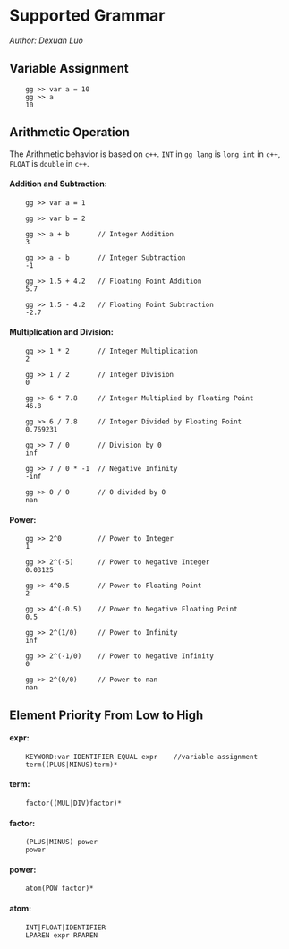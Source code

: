 # Supported Grammar
_Author: Dexuan Luo_

## Variable Assignment<br/>
        gg >> var a = 10
        gg >> a
        10
## Arithmetic Operation
The Arithmetic behavior is based on `c++`. `INT` in `gg lang` is `long int` in `c++`, `FLOAT` is `double` in `c++`.
#### Addition and Subtraction: <br/>
        gg >> var a = 1
        
        gg >> var b = 2
        
        gg >> a + b       // Integer Addition
        3
        
        gg >> a - b       // Integer Subtraction 
        -1
        
        gg >> 1.5 + 4.2   // Floating Point Addition
        5.7
        
        gg >> 1.5 - 4.2   // Floating Point Subtraction
        -2.7
      
#### Multiplication and Division: <br/>
        gg >> 1 * 2       // Integer Multiplication
        2
   
        gg >> 1 / 2       // Integer Division
        0
        
        gg >> 6 * 7.8     // Integer Multiplied by Floating Point
        46.8
        
        gg >> 6 / 7.8     // Integer Divided by Floating Point
        0.769231
        
        gg >> 7 / 0       // Division by 0
        inf
        
        gg >> 7 / 0 * -1  // Negative Infinity
        -inf
        
        gg >> 0 / 0       // 0 divided by 0
        nan
        
#### Power: <br/>
        gg >> 2^0         // Power to Integer
        1
        
        gg >> 2^(-5)      // Power to Negative Integer
        0.03125
        
        gg >> 4^0.5       // Power to Floating Point
        2
        
        gg >> 4^(-0.5)    // Power to Negative Floating Point
        0.5
        
        gg >> 2^(1/0)     // Power to Infinity
        inf
        
        gg >> 2^(-1/0)    // Power to Negative Infinity
        0
        
        gg >> 2^(0/0)     // Power to nan
        nan
        
        
        
## Element Priority From Low to High

#### expr: <br/>
        KEYWORD:var IDENTIFIER EQUAL expr    //variable assignment
        term((PLUS|MINUS)term)*

#### term: <br/>
        factor((MUL|DIV)factor)*

#### factor: <br/>
        (PLUS|MINUS) power
        power

#### power: <br/>
        atom(POW factor)*
           
#### atom: <br/>
        INT|FLOAT|IDENTIFIER
        LPAREN expr RPAREN
        
